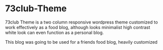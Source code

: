 # 73club-Theme
73club Theme is a two column responsive wordpress theme customized to work effectively as a food blog, although looks minimalist high contrast white look can even function as a personal blog. 

This blog was going to be used for a friends food blog, heavily customized
